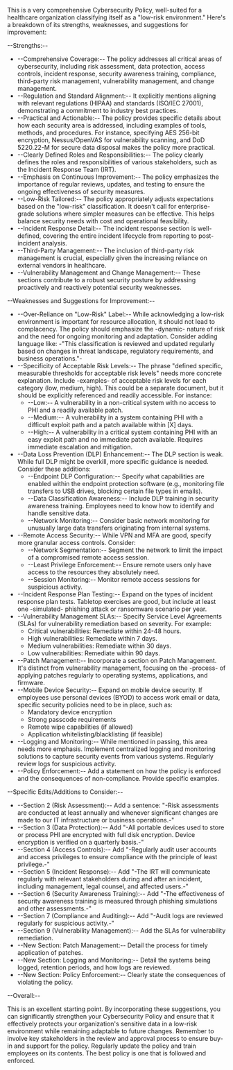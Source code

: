 This is a very comprehensive Cybersecurity Policy, well-suited for a healthcare organization classifying itself as a "low-risk environment." Here's a breakdown of its strengths, weaknesses, and suggestions for improvement:

--Strengths:--

-   --Comprehensive Coverage:-- The policy addresses all critical areas of cybersecurity, including risk assessment, data protection, access controls, incident response, security awareness training, compliance, third-party risk management, vulnerability management, and change management.
-   --Regulation and Standard Alignment:--  It explicitly mentions aligning with relevant regulations (HIPAA) and standards (ISO/IEC 27001), demonstrating a commitment to industry best practices.
-   --Practical and Actionable:-- The policy provides specific details about how each security area is addressed, including examples of tools, methods, and procedures. For instance, specifying AES 256-bit encryption, Nessus/OpenVAS for vulnerability scanning, and DoD 5220.22-M for secure data disposal makes the policy more practical.
-   --Clearly Defined Roles and Responsibilities:-- The policy clearly defines the roles and responsibilities of various stakeholders, such as the Incident Response Team (IRT).
-   --Emphasis on Continuous Improvement:-- The policy emphasizes the importance of regular reviews, updates, and testing to ensure the ongoing effectiveness of security measures.
-   --Low-Risk Tailored:-- The policy appropriately adjusts expectations based on the "low-risk" classification.  It doesn't call for enterprise-grade solutions where simpler measures can be effective. This helps balance security needs with cost and operational feasibility.
-   --Incident Response Detail:-- The incident response section is well-defined, covering the entire incident lifecycle from reporting to post-incident analysis.
-   --Third-Party Management:-- The inclusion of third-party risk management is crucial, especially given the increasing reliance on external vendors in healthcare.
-   --Vulnerability Management and Change Management:-- These sections contribute to a robust security posture by addressing proactively and reactively potential security weaknesses.

--Weaknesses and Suggestions for Improvement:--

-   --Over-Reliance on "Low-Risk" Label:-- While acknowledging a low-risk environment is important for resource allocation, it should not lead to complacency. The policy should emphasize the -dynamic- nature of risk and the need for ongoing monitoring and adaptation. Consider adding language like:  -"This classification is reviewed and updated regularly based on changes in threat landscape, regulatory requirements, and business operations."-
-   --Specificity of Acceptable Risk Levels:-- The phrase "defined specific, measurable thresholds for acceptable risk levels" needs more concrete explanation. Include -examples- of acceptable risk levels for each category (low, medium, high). This could be a separate document, but it should be explicitly referenced and readily accessible. For instance:
    -   --Low:-- A vulnerability in a non-critical system with no access to PHI and a readily available patch.
    -   --Medium:-- A vulnerability in a system containing PHI with a difficult exploit path and a patch available within [X] days.
    -   --High:-- A vulnerability in a critical system containing PHI with an easy exploit path and no immediate patch available. Requires immediate escalation and mitigation.
-   --Data Loss Prevention (DLP) Enhancement:-- The DLP section is weak. While full DLP might be overkill, more specific guidance is needed. Consider these additions:
    -   --Endpoint DLP Configuration:-- Specify what capabilities are enabled within the endpoint protection software (e.g., monitoring file transfers to USB drives, blocking certain file types in emails).
    -   --Data Classification Awareness:-- Include DLP training in security awareness training.  Employees need to know how to identify and handle sensitive data.
    -   --Network Monitoring:-- Consider basic network monitoring for unusually large data transfers originating from internal systems.
-   --Remote Access Security:-- While VPN and MFA are good, specify more granular access controls. Consider:
    -   --Network Segmentation:-- Segment the network to limit the impact of a compromised remote access session.
    -   --Least Privilege Enforcement:--  Ensure remote users only have access to the resources they absolutely need.
    -   --Session Monitoring:-- Monitor remote access sessions for suspicious activity.
-   --Incident Response Plan Testing:--  Expand on the types of incident response plan tests. Tabletop exercises are good, but include at least one -simulated- phishing attack or ransomware scenario per year.
-   --Vulnerability Management SLAs:-- Specify Service Level Agreements (SLAs) for vulnerability remediation based on severity. For example:
    -   Critical vulnerabilities: Remediate within 24-48 hours.
    -   High vulnerabilities: Remediate within 7 days.
    -   Medium vulnerabilities: Remediate within 30 days.
    -   Low vulnerabilities: Remediate within 90 days.
-   --Patch Management:-- Incorporate a section on Patch Management.  It's distinct from vulnerability management, focusing on the -process- of applying patches regularly to operating systems, applications, and firmware.
-   --Mobile Device Security:-- Expand on mobile device security. If employees use personal devices (BYOD) to access work email or data, specific security policies need to be in place, such as:
    -   Mandatory device encryption
    -   Strong passcode requirements
    -   Remote wipe capabilities (if allowed)
    -   Application whitelisting/blacklisting (if feasible)
-   --Logging and Monitoring:--  While mentioned in passing, this area needs more emphasis.  Implement centralized logging and monitoring solutions to capture security events from various systems.  Regularly review logs for suspicious activity.
-   --Policy Enforcement:--  Add a statement on how the policy is enforced and the consequences of non-compliance.  Provide specific examples.

--Specific Edits/Additions to Consider:--

-   --Section 2 (Risk Assessment):-- Add a sentence: "-Risk assessments are conducted at least annually and whenever significant changes are made to our IT infrastructure or business operations.-"
-   --Section 3 (Data Protection):-- Add "-All portable devices used to store or process PHI are encrypted with full disk encryption.  Device encryption is verified on a quarterly basis.-"
-   --Section 4 (Access Controls):--  Add "-Regularly audit user accounts and access privileges to ensure compliance with the principle of least privilege.-"
-   --Section 5 (Incident Response):-- Add "-The IRT will communicate regularly with relevant stakeholders during and after an incident, including management, legal counsel, and affected users.-"
-   --Section 6 (Security Awareness Training):-- Add "-The effectiveness of security awareness training is measured through phishing simulations and other assessments.-"
-   --Section 7 (Compliance and Auditing):-- Add "-Audit logs are reviewed regularly for suspicious activity.-"
-   --Section 9 (Vulnerability Management):-- Add the SLAs for vulnerability remediation.
-   --New Section: Patch Management:-- Detail the process for timely application of patches.
-   --New Section: Logging and Monitoring:--  Detail the systems being logged, retention periods, and how logs are reviewed.
-   --New Section: Policy Enforcement:-- Clearly state the consequences of violating the policy.

--Overall:--

This is an excellent starting point. By incorporating these suggestions, you can significantly strengthen your Cybersecurity Policy and ensure that it effectively protects your organization's sensitive data in a low-risk environment while remaining adaptable to future changes. Remember to involve key stakeholders in the review and approval process to ensure buy-in and support for the policy.  Regularly update the policy and train employees on its contents. The best policy is one that is followed and enforced.
